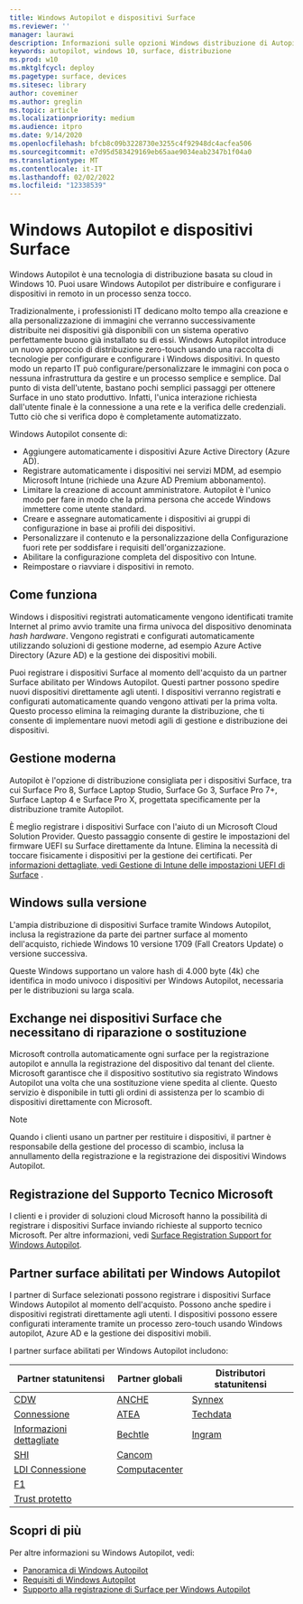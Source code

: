 ```yaml
---
title: Windows Autopilot e dispositivi Surface
ms.reviewer: ''
manager: laurawi
description: Informazioni sulle opzioni Windows distribuzione di Autopilot per i dispositivi Surface.
keywords: autopilot, windows 10, surface, distribuzione
ms.prod: w10
ms.mktglfcycl: deploy
ms.pagetype: surface, devices
ms.sitesec: library
author: coveminer
ms.author: greglin
ms.topic: article
ms.localizationpriority: medium
ms.audience: itpro
ms.date: 9/14/2020
ms.openlocfilehash: bfcb8c09b3228730e3255c4f92948dc4acfea506
ms.sourcegitcommit: e7d95d583429169eb65aae9034eab2347b1f04a0
ms.translationtype: MT
ms.contentlocale: it-IT
ms.lasthandoff: 02/02/2022
ms.locfileid: "12338539"
---
```

# <a name="windows-autopilot-and-surface-devices"></a>Windows Autopilot e dispositivi Surface

Windows Autopilot è una tecnologia di distribuzione basata su cloud in Windows 10. Puoi usare Windows Autopilot per distribuire e configurare i dispositivi in remoto in un processo senza tocco.

Tradizionalmente, i professionisti IT dedicano molto tempo alla creazione e alla personalizzazione di immagini che verranno successivamente distribuite nei dispositivi già disponibili con un sistema operativo perfettamente buono già installato su di essi. Windows Autopilot introduce un nuovo approccio di distribuzione zero-touch usando una raccolta di tecnologie per configurare e configurare i Windows dispositivi. In questo modo un reparto IT può configurare/personalizzare le immagini con poca o nessuna infrastruttura da gestire e un processo semplice e semplice. Dal punto di vista dell'utente, bastano pochi semplici passaggi per ottenere Surface in uno stato produttivo. Infatti, l'unica interazione richiesta dall'utente finale è la connessione a una rete e la verifica delle credenziali. Tutto ciò che si verifica dopo è completamente automatizzato.

Windows Autopilot consente di:

- Aggiungere automaticamente i dispositivi Azure Active Directory (Azure AD).
- Registrare automaticamente i dispositivi nei servizi MDM, ad esempio Microsoft Intune (richiede una Azure AD Premium abbonamento).
- Limitare la creazione di account amministratore. Autopilot è l'unico modo per fare in modo che la prima persona che accede Windows immettere come utente standard.
- Creare e assegnare automaticamente i dispositivi ai gruppi di configurazione in base ai profili dei dispositivi.
- Personalizzare il contenuto e la personalizzazione della Configurazione fuori rete per soddisfare i requisiti dell'organizzazione.
- Abilitare la configurazione completa del dispositivo con Intune.
- Reimpostare o riavviare i dispositivi in remoto.

## <a name="how-it-works"></a>Come funziona

Windows i dispositivi registrati automaticamente vengono identificati tramite Internet al primo avvio tramite una firma univoca del dispositivo denominata *hash hardware*. Vengono registrati e configurati automaticamente utilizzando soluzioni di gestione moderne, ad esempio Azure Active Directory (Azure AD) e la gestione dei dispositivi mobili.

Puoi registrare i dispositivi Surface al momento dell'acquisto da un partner Surface abilitato per Windows Autopilot. Questi partner possono spedire nuovi dispositivi direttamente agli utenti. I dispositivi verranno registrati e configurati automaticamente quando vengono attivati per la prima volta. Questo processo elimina la reimaging durante la distribuzione, che ti consente di implementare nuovi metodi agili di gestione e distribuzione dei dispositivi.

## <a name="modern-management"></a>Gestione moderna

Autopilot è l'opzione di distribuzione consigliata per i dispositivi Surface, tra cui Surface Pro 8, Surface Laptop Studio, Surface Go 3, Surface Pro 7+, Surface Laptop 4 e Surface Pro X, progettata specificamente per la distribuzione tramite Autopilot.

 È meglio registrare i dispositivi Surface con l'aiuto di un Microsoft Cloud Solution Provider. Questo passaggio consente di gestire le impostazioni del firmware UEFI su Surface direttamente da Intune. Elimina la necessità di toccare fisicamente i dispositivi per la gestione dei certificati. Per [informazioni dettagliate, vedi Gestione di Intune delle impostazioni UEFI di Surface](surface-manage-dfci-guide.md) .

## <a name="windows-version-considerations"></a>Windows sulla versione

L'ampia distribuzione di dispositivi Surface tramite Windows Autopilot, inclusa la registrazione da parte dei partner surface al momento dell'acquisto, richiede Windows 10 versione 1709 (Fall Creators Update) o versione successiva.

Queste Windows supportano un valore hash di 4.000 byte (4k) che identifica in modo univoco i dispositivi per Windows Autopilot, necessaria per le distribuzioni su larga scala.

## <a name="exchange-experience-on-surface-devices-in-need-of-repair-or-replacement"></a>Exchange nei dispositivi Surface che necessitano di riparazione o sostituzione

Microsoft controlla automaticamente ogni surface per la registrazione autopilot e annulla la registrazione del dispositivo dal tenant del cliente.  Microsoft garantisce che il dispositivo sostitutivo sia registrato Windows Autopilot una volta che una sostituzione viene spedita al cliente. Questo servizio è disponibile in tutti gli ordini di assistenza per lo scambio di dispositivi direttamente con Microsoft.

> [!NOTE]
> Quando i clienti usano un partner per restituire i dispositivi, il partner è responsabile della gestione del processo di scambio, inclusa la annullamento della registrazione e la registrazione dei dispositivi Windows Autopilot.

## <a name="microsoft-support-registration"></a>Registrazione del Supporto Tecnico Microsoft

I clienti e i provider di soluzioni cloud Microsoft hanno la possibilità di registrare i dispositivi Surface inviando richieste al supporto tecnico Microsoft. Per altre informazioni, vedi [Surface Registration Support for Windows Autopilot](surface-autopilot-registration-support.md).

## <a name="surface-partners-enabled-for-windows-autopilot"></a>Partner surface abilitati per Windows Autopilot

I partner di Surface selezionati possono registrare i dispositivi Surface Windows Autopilot al momento dell'acquisto. Possono anche spedire i dispositivi registrati direttamente agli utenti. I dispositivi possono essere configurati interamente tramite un processo zero-touch usando Windows autopilot, Azure AD e la gestione dei dispositivi mobili.

I partner surface abilitati per Windows Autopilot includono:

| Partner statunitensi | Partner globali | Distributori statunitensi |
|--------------|---------------|-------------------|
|  [CDW](https://www.cdw.com/) |  [ANCHE](https://www.also.com/ec/cms5/da_2800/2800-msportal/products-and-solutions/surface/surface-is-more/surface-and-wa/index.jsp) |  [Synnex](https://www.synnexcorp.com/us/microsoft/surface-autopilot/)  |
|  [Connessione](https://www.connection.com/brand/microsoft/microsoft-surface)   |  [ATEA](https://www.atea.com/) |  [Techdata](https://www.techdata.com/)  |
|  [Informazioni dettagliate](https://www.insight.com/en_US/buy/partner/microsoft/surface/windows-autopilot.html)  |  [Bechtle](https://www.bechtle.com/marken/microsoft/microsoft-windows-autopilot) |  [Ingram](https://go.microsoft.com/fwlink/p/?LinkID=2128954)   |
|  [SHI](https://www.shi.com/Surface) |  [Cancom](https://www.cancom.de/) |    |
|  [LDI Connessione](https://www.myldi.com/managed-it/)  |  [Computacenter](https://www.computacenter.com/uk) |    |
|  [F1](https://www.functiononeit.com/#empower)  |   |  |
|  [Trust protetto](https://go.microsoft.com/fwlink/p/?LinkID=2129005) | | |

## <a name="learn-more"></a>Scopri di più

Per altre informazioni su Windows Autopilot, vedi:

- [Panoramica di Windows Autopilot](/windows/deployment/windows-autopilot/windows-10-autopilot)
- [Requisiti di Windows Autopilot](/windows/deployment/windows-autopilot/windows-autopilot-requirements)
- [Supporto alla registrazione di Surface per Windows Autopilot](surface-autopilot-registration-support.md)
